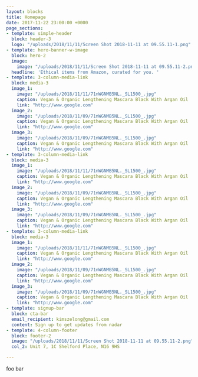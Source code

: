 ```yaml
---
layout: blocks
title: Homepage
date: 2017-11-22 23:00:00 +0000
page_sections:
- template: simple-header
  block: header-3
  logo: "/uploads/2018/11/11/Screen Shot 2018-11-11 at 09.55.11-1.png"
- template: hero-banner-w-image
  block: hero-2
  image:
    image: "/uploads/2018/11/11/Screen Shot 2018-11-11 at 09.55.11-2.png"
  headline: 'Ethical items from Amazon, curated for you. '
- template: 3-column-media-link
  block: media-3
  image_1:
    image: "/uploads/2018/11/11/71nWGNMB5NL._SL1500_.jpg"
    caption: Vegan & Organic Lengthening Mascara Black With Argan Oil
    link: "http://www.google.com"
  image_2:
    image: "/uploads/2018/11/09/71nWGNMB5NL._SL1500_.jpg"
    caption: Vegan & Organic Lengthening Mascara Black With Argan Oil
    link: "http://www.google.com"
  image_3:
    image: "/uploads/2018/11/09/71nWGNMB5NL._SL1500_.jpg"
    caption: Vegan & Organic Lengthening Mascara Black With Argan Oil
    link: "http://www.google.com"
- template: 3-column-media-link
  block: media-3
  image_1:
    image: "/uploads/2018/11/11/71nWGNMB5NL._SL1500_.jpg"
    caption: Vegan & Organic Lengthening Mascara Black With Argan Oil
    link: "http://www.google.com"
  image_2:
    image: "/uploads/2018/11/09/71nWGNMB5NL._SL1500_.jpg"
    caption: Vegan & Organic Lengthening Mascara Black With Argan Oil
    link: "http://www.google.com"
  image_3:
    image: "/uploads/2018/11/09/71nWGNMB5NL._SL1500_.jpg"
    caption: Vegan & Organic Lengthening Mascara Black With Argan Oil
    link: "http://www.google.com"
- template: 3-column-media-link
  block: media-3
  image_1:
    image: "/uploads/2018/11/11/71nWGNMB5NL._SL1500_.jpg"
    caption: Vegan & Organic Lengthening Mascara Black With Argan Oil
    link: "http://www.google.com"
  image_2:
    image: "/uploads/2018/11/09/71nWGNMB5NL._SL1500_.jpg"
    caption: Vegan & Organic Lengthening Mascara Black With Argan Oil
    link: "http://www.google.com"
  image_3:
    image: "/uploads/2018/11/09/71nWGNMB5NL._SL1500_.jpg"
    caption: Vegan & Organic Lengthening Mascara Black With Argan Oil
    link: "http://www.google.com"
- template: signup-bar
  block: cta-bar
  email_recipient: kimszelong@gmail.com
  content: Sign up to get updates from nadar
- template: 4-column-footer
  block: footer-2
  image: "/uploads/2018/11/11/Screen Shot 2018-11-11 at 09.55.11-2.png"
  col_2: Unit 7, 1C Shelford Place, N16 9HS

---
```

foo bar